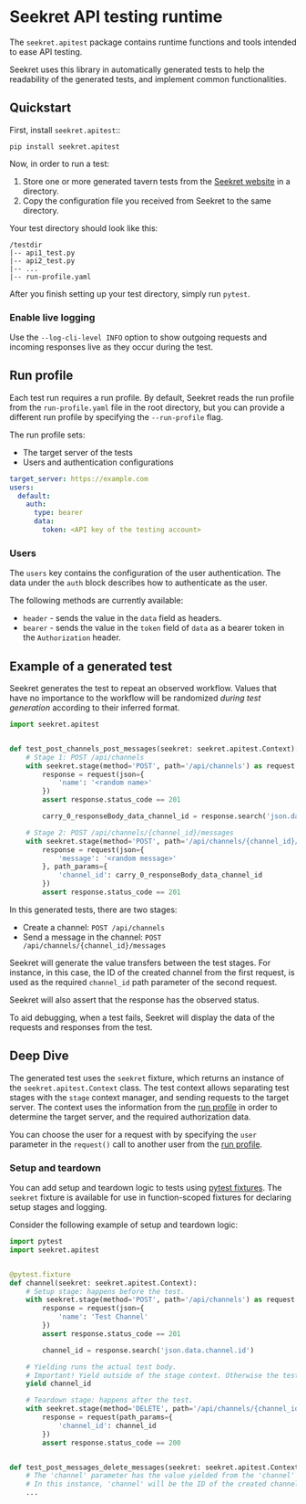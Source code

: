 # Seekret API testing runtime

The `seekret.apitest` package contains runtime functions and tools intended to ease API testing.

Seekret uses this library in automatically generated tests to help the readability of the generated tests, and implement
common functionalities.

## Quickstart

First, install `seekret.apitest`::

    pip install seekret.apitest

Now, in order to run a test:

1. Store one or more generated tavern tests from the [Seekret website](https://app.seekret.com) in a directory.
2. Copy the configuration file you received from Seekret to the same directory.

Your test directory should look like this:

```text
/testdir
|-- api1_test.py
|-- api2_test.py
|-- ...
|-- run-profile.yaml
```

After you finish setting up your test directory, simply run `pytest`.

### Enable live logging

Use the `--log-cli-level INFO` option to show outgoing requests and incoming responses live as they occur during the
test.

## Run profile

Each test run requires a run profile. By default, Seekret reads the run profile from the `run-profile.yaml` file in the
root directory, but you can provide a different run profile by specifying the `--run-profile` flag.

The run profile sets:

* The target server of the tests
* Users and authentication configurations

```yaml
target_server: https://example.com
users:
  default:
    auth:
      type: bearer
      data:
        token: <API key of the testing account>
```

### Users

The `users` key contains the configuration of the user authentication. The data under the `auth` block describes how to
authenticate as the user.

The following methods are currently available:

* `header` - sends the value in the `data` field as headers.
* `bearer` - sends the value in the `token` field of `data` as a bearer token in the `Authorization` header.

## Example of a generated test

Seekret generates the test to repeat an observed workflow. Values that have no importance to the workflow will be
randomized *during test generation* according to their inferred format.

```python
import seekret.apitest


def test_post_channels_post_messages(seekret: seekret.apitest.Context):
    # Stage 1: POST /api/channels
    with seekret.stage(method='POST', path='/api/channels') as request:
        response = request(json={
            'name': '<random name>'
        })
        assert response.status_code == 201

        carry_0_responseBody_data_channel_id = response.search('json.data.channel.id')

    # Stage 2: POST /api/channels/{channel_id}/messages
    with seekret.stage(method='POST', path='/api/channels/{channel_id}/messages') as request:
        response = request(json={
            'message': '<random message>'
        }, path_params={
            'channel_id': carry_0_responseBody_data_channel_id
        })
        assert response.status_code == 201
```

In this generated tests, there are two stages:

* Create a channel: `POST /api/channels`
* Send a message in the channel: `POST /api/channels/{channel_id}/messages`

Seekret will generate the value transfers between the test stages. For instance, in this case, the ID of the created
channel from the first request, is used as the required `channel_id` path parameter of the second request.

Seekret will also assert that the response has the observed status.

To aid debugging, when a test fails, Seekret will display the data of the requests and responses from the test.

## Deep Dive

The generated test uses the `seekret` fixture, which returns an instance of the `seekret.apitest.Context` class. The
test context allows separating test stages with the `stage` context manager, and sending requests to the target server.
The context uses the information from the [run profile](#run-profile) in order to determine the target server, and the
required authorization data.

You can choose the user for a request with by specifying the `user` parameter in the `request()` call to another user
from the [run profile](#run-profile).

### Setup and teardown

You can add setup and teardown logic to tests
using [pytest fixtures](https://docs.pytest.org/en/stable/fixture.html#fixture). The `seekret` fixture is available for
use in function-scoped fixtures for declaring setup stages and logging.

Consider the following example of setup and teardown logic:

```python
import pytest
import seekret.apitest


@pytest.fixture
def channel(seekret: seekret.apitest.Context):
    # Setup stage: happens before the test.
    with seekret.stage(method='POST', path='/api/channels') as request:
        response = request(json={
            'name': 'Test Channel'
        })
        assert response.status_code == 201

        channel_id = response.search('json.data.channel.id')

    # Yielding runs the actual test body.
    # Important! Yield outside of the stage context. Otherwise the test will start in the context of the setup stage.
    yield channel_id

    # Teardown stage: happens after the test.
    with seekret.stage(method='DELETE', path='/api/channels/{channel_id}'):
        response = request(path_params={
            'channel_id': channel_id
        })
        assert response.status_code == 200


def test_post_messages_delete_messages(seekret: seekret.apitest.Context, channel):
    # The 'channel' parameter has the value yielded from the 'channel' fixture.
    # In this instance, 'channel' will be the ID of the created channel.
    ...
```
